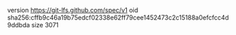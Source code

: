 version https://git-lfs.github.com/spec/v1
oid sha256:cffb9c46a19b75edcf02338e62ff79cee1452473c2c15188a0efcfcc4d9ddbda
size 3071
